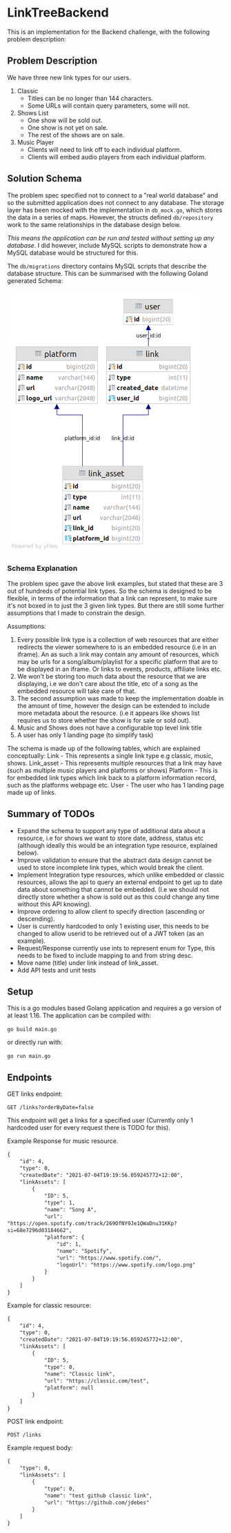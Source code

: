 # LinkTreeBackend

This is an implementation for the Backend challenge, with the following problem description:

## Problem Description
We have three new link types for our users.

1. Classic
    - Titles can be no longer than 144 characters.
    - Some URLs will contain query parameters, some will not.
2. Shows List
    - One show will be sold out.
    - One show is not yet on sale.
    - The rest of the shows are on sale.
3. Music Player
    - Clients will need to link off to each individual platform.
    - Clients will embed audio players from each individual platform.

## Solution Schema

The problem spec specified not to connect to a "real world database" and so the submitted application does not connect to any database. The storage layer has been mocked with the implementation in `db_mock.go`, which stores the
data in a series of maps. However, the structs defined `db/repository` work to the same relationships in the database design below. 

_This means the application can be run and tested without setting up any database_. I did however, include MySQL scripts to demonstrate how a MySQL database would be structured for this.

The `db/migrations` directory contains MySQL scripts that describe the database structure. This can be summarised with the following Goland generated Schema:

![image](db-diagram.png)

### Schema Explanation

The problem spec gave the above link examples, but stated that these are 3 out of hundreds of potential link types. So the schema is designed to be flexible,
in terms of the information that a link can represent, to make sure it's not boxed in to just the 3 given link types. But there are still some further assumptions
that I made to constrain the design.

Assumptions:
1. Every possible link type is a collection of web resources that are either redirects the viewer somewhere to is an embedded resource (i.e in an iframe). An as such a link may contain any amount of resources, which may be urls for a song/album/playlist for a specific platform that are to be displayed in an iframe. Or links to events, products, affiliate links etc.
2. We won't be storing too much data about the resource that we are displaying, i.e we don't care about the title, etc of a song as the embedded resource will take care of that.
3. The second assumption was made to keep the implementation doable in the amount of time, however the design can be extended to include more metadata about the resource. (i.e it appears like shows list requires us to store whether the show is for sale or sold out).
4. Music and Shows does not have a configurable top level link title
5. A user has only 1 landing page (to simplify task)

The schema is made up of the following tables, which are explained conceptually:
Link - This represents a single link type e.g classic, music, shows.
Link_asset - This represents multiple resources that a link may have (such as multiple music players and platforms or shows)
Platform - This is for embedded link types which link back to a platform information record, such as the platforms webpage etc.
User - The user who has 1 landing page made up of links.

## Summary of TODOs

- Expand the schema to support any type of additional data about a resource, i.e for shows we want to store date, address, status etc (although ideally this would be an integration type resource, explained below).
- Improve validation to ensure that the abstract data design cannot be used to store incomplete link types, which would break the client.
- Implement Integration type resources, which unlike embedded or classic resources, allows the api to query an external endpoint to get up to date data about something that cannot be embedded. (I.e we should not directly store whether a show is sold out as this could change any time without this API knowing).
- Improve ordering to allow client to specify direction (ascending or descending).
- User is currently hardcoded to only 1 existing user, this needs to be changed to allow userid to be retrieved out of a JWT token (as an example).
- Request/Response currently use ints to represent enum for Type, this needs to be fixed to include mapping to and from string desc.
- Move name (title) under link instead of link_asset.
- Add API tests and unit tests

## Setup

This is a go modules based Golang application and requires a go version of at least 1.16. The application can be compiled with:

`go build main.go`

or directly run with:

`go run main.go`

## Endpoints 

GET links endpoint:

```
GET /links?orderByDate=false
```

This endpoint will get a links for a specified user (Currently only 1 hardcoded user for every request there is TODO for this).

Example Response for music resource.

```
{
    "id": 4,
    "type": 0,
    "createdDate": "2021-07-04T19:19:56.059245772+12:00",
    "linkAssets": [
        {
            "ID": 5,
            "type": 1,
            "name": "Song A",
            "url": "https://open.spotify.com/track/269OfNY9Je1QWaDnu31KKp?si=68e7296d03184662",
            "platform": {
                "id": 1,
                "name": "Spotify",
                "url": "https://www.spotify.com/",
                "logoUrl": "https://www.spotify.com/logo.png"
            }
        }
    ]
}
```

Example for classic resource:

```
{
    "id": 4,
    "type": 0,
    "createdDate": "2021-07-04T19:19:56.059245772+12:00",
    "linkAssets": [
        {
            "ID": 5,
            "type": 0,
            "name": "Classic link",
            "url": "https://classic.com/test",
            "platform": null
        }
    ]
}
```

POST link endpoint:

```
POST /links
```
 Example request body:
 
```
{
    "type": 0,
    "linkAssets": [
        {
            "type": 0,
            "name": "test github classic link",
            "url": "https://github.com/jdebes"
        }
    ]
}
```